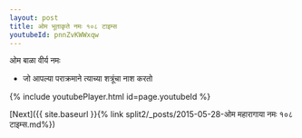 ```yaml
---
layout: post
title: ओम भूताकृते नमः १०८ टाइम्स
youtubeId: pnnZvKWWxqw
---
```

 
 
 ओम बाळा वीर्य नमः  
 
 -  जो आपल्या पराक्रमाने त्याच्या शत्रूंचा नाश करतो 
 
  
 
  
 
 
 
 
 
 


{% include youtubePlayer.html id=page.youtubeId %}
 
[Next]({{ site.baseurl }}{% link  split2/_posts/2015-05-28-ओम महारागाया नमः १०८ टाइम्स.md%})
 
